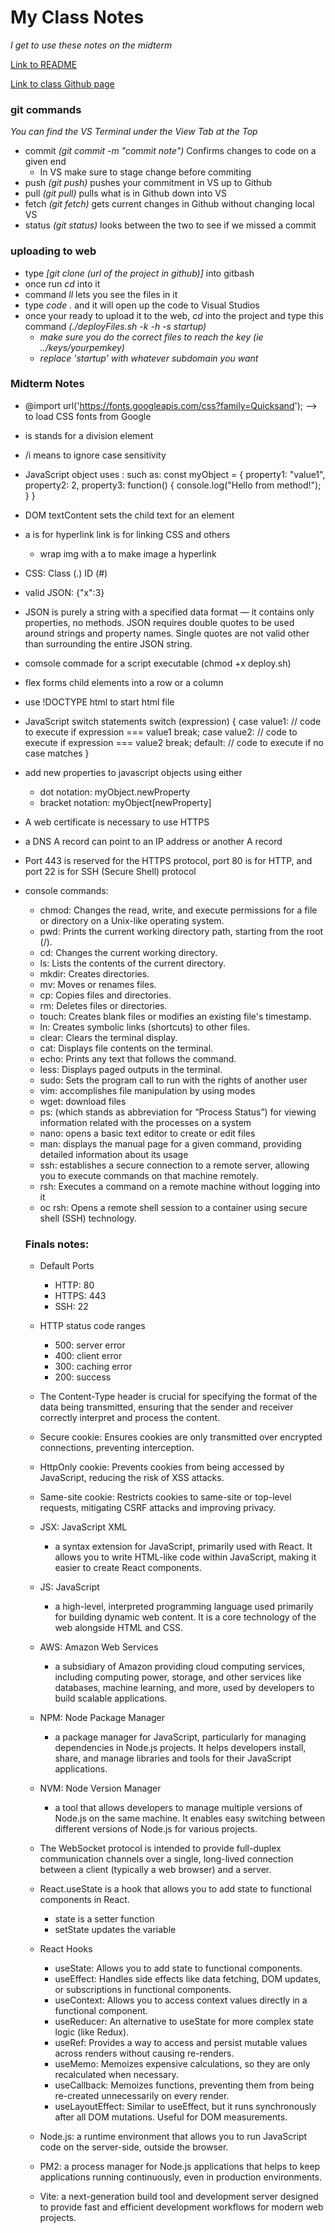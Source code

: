 # My Class Notes
*I get to use these notes on the midterm*

[Link to README](README.md)

[Link to class Github page](https://learn.cs260.click/page/schedule/VenturaF2024_md)

### git commands
*You can find the VS Terminal under the View Tab at the Top*
- commit *(git commit -m "commit note")* Confirms changes to code on a given end
    - In VS make sure to stage change before commiting
- push *(git push)* pushes your commitment in VS up to Github
- pull *(git pull)* pulls what is in Github down into VS
- fetch *(git fetch)* gets current changes in Github without changing local VS
- status *(git status)* looks between the two to see if we missed a commit

### uploading to web
- type *[git clone (url of the project in github)]* into gitbash
- once run *cd* into it
- command *ll* lets you see the files in it
- type *code .* and it will open up the code to Visual Studios
- once your ready to upload it to the web, *cd* into the project and type this command *(./deployFiles.sh -k <yourpemkey> -h <yourdomain> -s startup)*
    - *make sure you do the correct files to reach the key (ie ../keys/yourpemkey)*
    - *replace 'startup' with whatever subdomain you want*

### Midterm Notes
- @import url('https://fonts.googleapis.com/css?family=Quicksand'); --> to load CSS fonts from Google
- <div> is stands for a division element
- /i means to ignore case sensitivity
- JavaScript object uses :
such as:
const myObject = {
  property1: "value1",
  property2: 2,
  property3: function() {
    console.log("Hello from method!");
  }
}
- DOM textContent sets the child text for an element
- a is for hyperlink link is for linking CSS and others
    - wrap img with a to make image a hyperlink
- CSS: Class (.) ID (#)
- valid JSON: {"x":3}
- JSON is purely a string with a specified data format — it contains only properties, no methods. JSON requires double quotes to be used around strings and property names. Single quotes are not valid other than surrounding the entire JSON string.
- comsole commade for a script executable (chmod +x deploy.sh)
- flex forms child elements into a row or a column
- use !DOCTYPE html to start html file
- JavaScript switch statements
switch (expression) {
  case value1:
    // code to execute if expression === value1
    break;
  case value2:
    // code to execute if expression === value2
    break;
  default:
    // code to execute if no case matches
}
- add new properties to javascript objects using either
    - dot notation: myObject.newProperty
    - bracket notation: myObject[newProperty]
- A web certificate is necessary to use HTTPS
- a DNS A record can point to an IP address or another A record
- Port 443 is reserved for the HTTPS protocol, port 80 is for HTTP, and port 22 is for SSH (Secure Shell) protocol
- console commands: 
    - chmod: Changes the read, write, and execute permissions for a file or directory on a Unix-like operating system. 
    - pwd: Prints the current working directory path, starting from the root (/). 
    - cd: Changes the current working directory. 
    - ls: Lists the contents of the current directory. 
    - mkdir: Creates directories. 
    - mv: Moves or renames files. 
    - cp: Copies files and directories. 
    - rm: Deletes files or directories. 
    - touch: Creates blank files or modifies an existing file's timestamp. 
    - ln: Creates symbolic links (shortcuts) to other files. 
    - clear: Clears the terminal display. 
    - cat: Displays file contents on the terminal. 
    - echo: Prints any text that follows the command. 
    - less: Displays paged outputs in the terminal. 
    - sudo: Sets the program call to run with the rights of another user
    - vim: accomplishes file manipulation by using modes
    - wget: download files
    - ps: (which stands as abbreviation for “Process Status”) for viewing information related with the processes on a system
    - nano: opens a basic text editor to create or edit files
    - man: displays the manual page for a given command, providing detailed information about its usage
    - ssh: establishes a secure connection to a remote server, allowing you to execute commands on that machine remotely.
    - rsh: Executes a command on a remote machine without logging into it
    - oc rsh: Opens a remote shell session to a container using secure shell (SSH) technology.

    ### Finals notes: 
    - Default Ports
      - HTTP: 80
      - HTTPS: 443
      - SSH: 22
    - HTTP status code ranges
      - 500: server error
      - 400: client error
      - 300: caching error
      - 200: success

    - The Content-Type header is crucial for specifying the format of the data being transmitted, ensuring that the sender and receiver correctly interpret and process the content.

    - Secure cookie: Ensures cookies are only transmitted over encrypted connections, preventing interception.
    - HttpOnly cookie: Prevents cookies from being accessed by JavaScript, reducing the risk of XSS attacks.
    - Same-site cookie: Restricts cookies to same-site or top-level requests, mitigating CSRF attacks and improving privacy.

    - JSX: JavaScript XML
      - a syntax extension for JavaScript, primarily used with React. It allows you to write HTML-like code within JavaScript, making it easier to create React components.
    - JS: JavaScript
      - a high-level, interpreted programming language used primarily for building dynamic web content. It is a core technology of the web alongside HTML and CSS.
    - AWS: Amazon Web Services
      - a subsidiary of Amazon providing cloud computing services, including computing power, storage, and other services like databases, machine learning, and more, used by developers to build scalable applications.
    - NPM: Node Package Manager
      - a package manager for JavaScript, particularly for managing dependencies in Node.js projects. It helps developers install, share, and manage libraries and tools for their JavaScript applications.
    - NVM: Node Version Manager
      - a tool that allows developers to manage multiple versions of Node.js on the same machine. It enables easy switching between different versions of Node.js for various projects.

    - The WebSocket protocol is intended to provide full-duplex communication channels over a single, long-lived connection between a client (typically a web browser) and a server.

    - React.useState is a hook that allows you to add state to functional components in React.
      - state is a setter function
      - setState updates the variable

    - React Hooks
      - useState: Allows you to add state to functional components.
      - useEffect: Handles side effects like data fetching, DOM updates, or subscriptions in functional components.
      - useContext: Allows you to access context values directly in a functional component.
      - useReducer: An alternative to useState for more complex state logic (like Redux).
      - useRef: Provides a way to access and persist mutable values across renders without causing re-renders.
      - useMemo: Memoizes expensive calculations, so they are only recalculated when necessary.
      - useCallback: Memoizes functions, preventing them from being re-created unnecessarily on every render.
      - useLayoutEffect: Similar to useEffect, but it runs synchronously after all DOM mutations. Useful for DOM measurements.

    - Node.js: a runtime environment that allows you to run JavaScript code on the server-side, outside the browser.
    - PM2: a process manager for Node.js applications that helps to keep applications running continuously, even in production environments.
    - Vite: a next-generation build tool and development server designed to provide fast and efficient development workflows for modern web projects.





